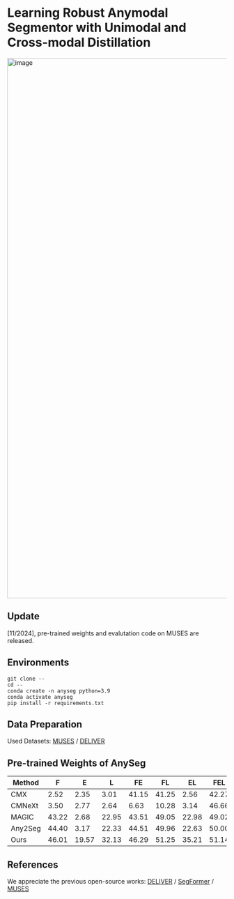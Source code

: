 # Learning Robust Anymodal Segmentor with Unimodal and Cross-modal Distillation
<img width="1239" alt="image" src="https://github.com/user-attachments/assets/a308e214-598f-4980-92ff-32e985df55a2">

## Update
[11/2024], pre-trained weights and evalutation code on MUSES are released.

## Environments
```
git clone --
cd --
conda create -n anyseg python=3.9
conda activate anyseg
pip install -r requirements.txt
```
## Data Preparation
Used Datasets: 
[MUSES](https://muses.vision.ee.ethz.ch/) / [DELIVER](https://github.com/jamycheung/DELIVER)

## Pre-trained Weights of AnySeg

| Method  | F      | E      | L      | FE     | FL     | EL     | FEL    | Mean   | Weights                                                                                      |
|---------|--------|--------|--------|--------|--------|--------|--------|--------|---------------------------------------------------------------------------------------------|
| CMX     | 2.52   | 2.35   | 3.01   | 41.15  | 41.25  | 2.56   | 42.27  | 19.30  | -                                                                                           |
| CMNeXt  | 3.50   | 2.77   | 2.64   | 6.63   | 10.28  | 3.14   | 46.66  | 10.80  | -                                                                                           |
| MAGIC   | 43.22  | 2.68   | 22.95  | 43.51  | 49.05  | 22.98  | 49.02  | 33.34  | -                                                                                           |
| Any2Seg | 44.40  | 3.17   | 22.33  | 44.51  | 49.96  | 22.63  | 50.00  | 33.86  | -                                                                                           |
| Ours    | 46.01  | 19.57  | 32.13  | 46.29  | 51.25  | 35.21  | 51.14  | 40.23  | [model](https://drive.google.com/file/d/17pmkR_xdCKdn0LPwaf27S7URjjI1HeMS/view?usp=sharing) |

## References
We appreciate the previous open-source works: [DELIVER](https://github.com/jamycheung/DELIVER) / [SegFormer](https://github.com/NVlabs/SegFormer) / [MUSES](https://muses.vision.ee.ethz.ch/)
